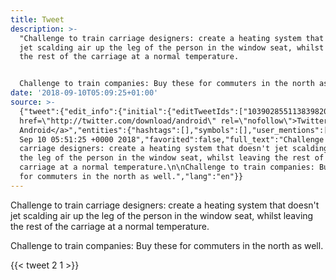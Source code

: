 ```yaml
---
title: Tweet
description: >-
  "Challenge to train carriage designers: create a heating system that doesn't
  jet scalding air up the leg of the person in the window seat, whilst leaving
  the rest of the carriage at a normal temperature.


  Challenge to train companies: Buy these for commuters in the north as well."
date: '2018-09-10T05:09:25+01:00'
source: >-
  {"tweet":{"edit_info":{"initial":{"editTweetIds":["1039028551138398208"],"editableUntil":"2018-09-10T06:51:25.465Z","editsRemaining":"5","isEditEligible":true}},"retweeted":false,"source":"<a
  href=\"http://twitter.com/download/android\" rel=\"nofollow\">Twitter for
  Android</a>","entities":{"hashtags":[],"symbols":[],"user_mentions":[],"urls":[]},"display_text_range":["0","279"],"favorite_count":"2","id_str":"1039028551138398208","truncated":false,"retweet_count":"1","id":"1039028551138398208","created_at":"Mon
  Sep 10 05:51:25 +0000 2018","favorited":false,"full_text":"Challenge to train
  carriage designers: create a heating system that doesn't jet scalding air up
  the leg of the person in the window seat, whilst leaving the rest of the
  carriage at a normal temperature.\n\nChallenge to train companies: Buy these
  for commuters in the north as well.","lang":"en"}}
---
```

Challenge to train carriage designers: create a heating system that doesn't jet scalding air up the leg of the person in the window seat, whilst leaving the rest of the carriage at a normal temperature.

Challenge to train companies: Buy these for commuters in the north as well.
    
{{< tweet 2 1 >}}
    
